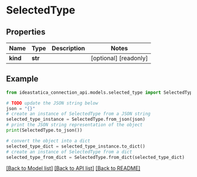 # SelectedType


## Properties

Name | Type | Description | Notes
------------ | ------------- | ------------- | -------------
**kind** | **str** |  | [optional] [readonly] 

## Example

```python
from ideastatica_connection_api.models.selected_type import SelectedType

# TODO update the JSON string below
json = "{}"
# create an instance of SelectedType from a JSON string
selected_type_instance = SelectedType.from_json(json)
# print the JSON string representation of the object
print(SelectedType.to_json())

# convert the object into a dict
selected_type_dict = selected_type_instance.to_dict()
# create an instance of SelectedType from a dict
selected_type_from_dict = SelectedType.from_dict(selected_type_dict)
```
[[Back to Model list]](../README.md#documentation-for-models) [[Back to API list]](../README.md#documentation-for-api-endpoints) [[Back to README]](../README.md)


